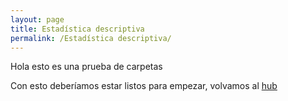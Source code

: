```yaml
---
layout: page
title: Estadística descriptiva
permalink: /Estadística descriptiva/
---
```


Hola esto es una prueba de carpetas

Con esto deberíamos estar listos para empezar, volvamos al [hub](/index.md)
